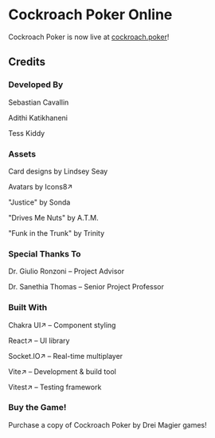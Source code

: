 # Cockroach Poker Online

Cockroach Poker is now live at [cockroach.poker](https://cockroach.poker/)!

## Credits

### Developed By

Sebastian Cavallin

Adithi Katikhaneni

Tess Kiddy

### Assets

Card designs by Lindsey Seay

Avatars by Icons8↗

"Justice" by Sonda

"Drives Me Nuts" by A.T.M.

"Funk in the Trunk" by Trinity

### Special Thanks To

Dr. Giulio Ronzoni – Project Advisor

Dr. Sanethia Thomas – Senior Project Professor

### Built With

Chakra UI↗ – Component styling

React↗ – UI library

Socket.IO↗ – Real-time multiplayer

Vite↗ – Development & build tool

Vitest↗ – Testing framework

### Buy the Game!

Purchase a copy of Cockroach Poker by Drei Magier games!

